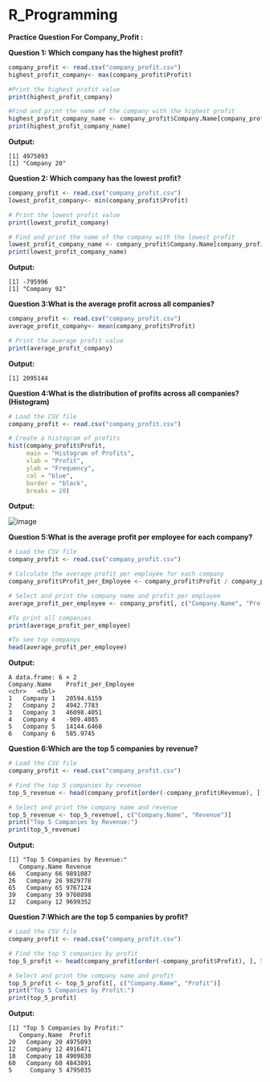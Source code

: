 # R_Programming

**Practice Question For Company_Profit :**

**Question 1:  Which company has the highest profit?**

```R
company_profit <- read.csv("company_profit.csv")
highest_profit_company<- max(company_profit$Profit)

#Print the highest profit value
print(highest_profit_company)

#Find and print the name of the company with the highest profit
highest_profit_company_name <- company_profit$Company.Name[company_profit$Profit == highest_profit_company]
print(highest_profit_company_name)
```
**Output:**

```
[1] 4975093
[1] "Company 20"
```
**Question 2: Which company has the lowest profit?**
```R
company_profit <- read.csv("company_profit.csv")
lowest_profit_company<- min(company_profit$Profit)

# Print the lowest profit value
print(lowest_profit_company)

# Find and print the name of the company with the lowest profit
lowest_profit_company_name <- company_profit$Company.Name[company_profit$Profit == lowest_profit_company]
print(lowest_profit_company_name)
```

**Output:**
```
[1] -795996
[1] "Company 92"
```
**Question 3:What is the average profit across all companies?**
```R
company_profit <- read.csv("company_profit.csv")
average_profit_company<- mean(company_profit$Profit)

# Print the average profit value
print(average_profit_company)
```
**Output:**
```
[1] 2095144
```

**Question 4:What is the distribution of profits across all companies? (Histogram)**
```R
# Load the CSV file
company_profit <- read.csv("company_profit.csv")

# Create a histogram of profits
hist(company_profit$Profit, 
     main = "Histogram of Profits", 
     xlab = "Profit", 
     ylab = "Frequency", 
     col = "blue", 
     border = "black", 
     breaks = 20)
```
**Output:**

![image](https://github.com/user-attachments/assets/63523d26-2342-4453-9583-2dce96f0e311)


**Question 5:What is the average profit per employee for each company?**
```R
# Load the CSV file
company_profit <- read.csv("company_profit.csv")

# Calculate the average profit per employee for each company
company_profit$Profit_per_Employee <- company_profit$Profit / company_profit$Number.of.Employees

# Select and print the company name and profit per employee
average_profit_per_employee <- company_profit[, c("Company.Name", "Profit_per_Employee")]

#To print all companies
print(average_profit_per_employee)

#To see top companys
head(average_profit_per_employee)
```
**Output:**
```
A data.frame: 6 × 2
Company.Name	Profit_per_Employee
<chr>	<dbl>
1	Company 1	20594.6159
2	Company 2	4942.7783
3	Company 3	46098.4051
4	Company 4	-909.4085
5	Company 5	14144.6460
6	Company 6	585.9745
```
**Question 6:Which are the top 5 companies by revenue?**
```R
# Load the CSV file
company_profit <- read.csv("company_profit.csv")

# Find the top 5 companies by revenue
top_5_revenue <- head(company_profit[order(-company_profit$Revenue), ], 5)

# Select and print the company name and revenue
top_5_revenue <- top_5_revenue[, c("Company.Name", "Revenue")]
print("Top 5 Companies by Revenue:")
print(top_5_revenue)
```
**Output:**
```
[1] "Top 5 Companies by Revenue:"
   Company.Name Revenue
66   Company 66 9891087
26   Company 26 9829778
65   Company 65 9767124
39   Company 39 9708898
12   Company 12 9699352
```

**Question 7:Which are the top 5 companies by profit?**
```R
# Load the CSV file
company_profit <- read.csv("company_profit.csv")

# Find the top 5 companies by profit
top_5_profit <- head(company_profit[order(-company_profit$Profit), ], 5)

# Select and print the company name and profit
top_5_profit <- top_5_profit[, c("Company.Name", "Profit")]
print("Top 5 Companies by Profit:")
print(top_5_profit)
```
**Output:**
```
[1] "Top 5 Companies by Profit:"
   Company.Name  Profit
20   Company 20 4975093
12   Company 12 4916471
18   Company 18 4909830
60   Company 60 4843891
5     Company 5 4795035
```
